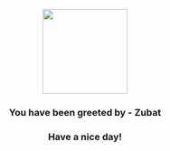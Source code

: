 <p align="center">
            <img src="https://raw.githubusercontent.com/PokeAPI/sprites/master/sprites/pokemon/41.png" width="150" height="150">
          </p>
          <h3 align="center">You have been greeted by - <b>Zubat</b></h3>
          <h3 align="center">Have a nice day!</h3>
        